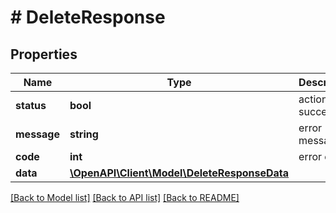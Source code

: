 # # DeleteResponse

## Properties

Name | Type | Description | Notes
------------ | ------------- | ------------- | -------------
**status** | **bool** | action success | [optional] 
**message** | **string** | error message | [optional] 
**code** | **int** | error code | [optional] 
**data** | [**\OpenAPI\Client\Model\DeleteResponseData**](DeleteResponseData.md) |  | [optional] 

[[Back to Model list]](../../README.md#documentation-for-models) [[Back to API list]](../../README.md#documentation-for-api-endpoints) [[Back to README]](../../README.md)


